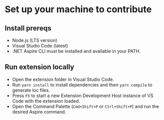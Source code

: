 # Set up your machine to contribute

## Install prereqs

- Node.js (LTS version)
- Visual Studio Code (latest)
- .NET Aspire CLI must be installed and available in your PATH.

## Run extension locally

- Open the extension folder in Visual Studio Code.
- Run `yarn install` to install dependencies and then `yarn compile` to generate loc files.
- Press `F5` to start a new Extension Development Host instance of VS Code with the extension loaded.
- Open the Command Palette (`Cmd+Shift+P` or `Ctrl+Shift+P`) and run the desired Aspire command.